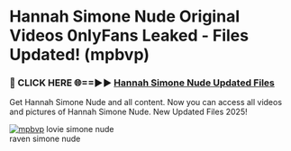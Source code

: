 # Hannah Simone Nude Original Videos 0nlyFans Leaked - Files Updated! (mpbvp)

<h3>🔴 CLICK HERE 🌐==►► <a href="https://tinyurl.com/52m3yx9h" rel="nofollow">Hannah Simone Nude Updated Files</a></h3>

Get Hannah Simone Nude and all content. Now you can access all videos and pictures of Hannah Simone Nude. New Updated Files 2025!

[![mpbvp](https://i.imgur.com/TnHtlc8.gif)](https://tinyurl.com/52m3yx9h)
lovie simone nude<br>
raven simone nude